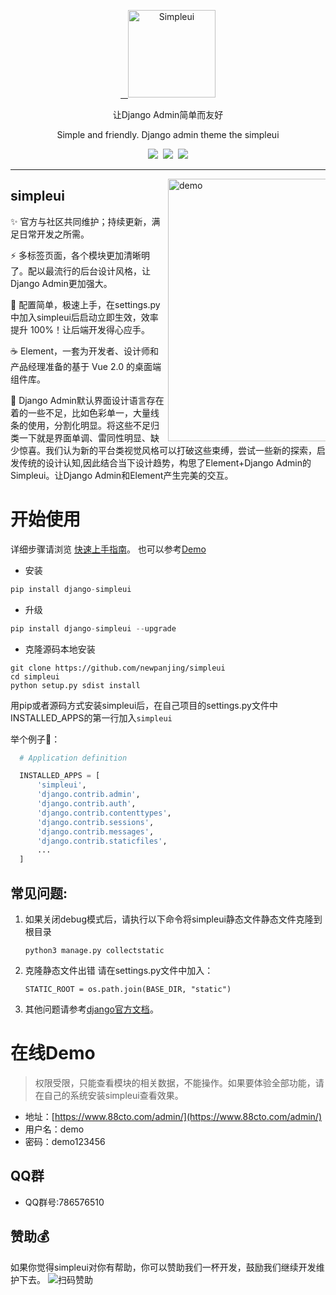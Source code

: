 <p align="center">
  <a href="https://newpanjing.github.io/simpleui/">
    <img alt="Simpleui" src="https://github.com/newpanjing/simpleui/raw/2.0/images/simpleui-logo.png" width="140">
  </a>
</p>
<p align="center">让Django Admin简单而友好</p>
<p align="center">
Simple and friendly.
Django admin theme the simpleui
</p>
<p align="center">
  <a href="https://github.com/996icu/996.ICU/blob/master/LICENSE"><img src="https://img.shields.io/badge/license-Anti%20996-blue.svg"></a>
  <a href="https://github.com/alibaba/ice"><img src="https://img.shields.io/badge/developing%20with-Simpleui-2077ff.svg"></a>
  <a href="https://pypi.org/project/django-simpleui/#history"><img src="https://img.shields.io/pypi/v/django-simpleui.svg"></a>
</p>

---

<a href="https://www.88cto.com/admin/">
  <img alt="demo" src="https://github.com/newpanjing/simpleui/raw/master/images/图片1.png" width="420" align="right" style="max-width: 50%">
</a>


simpleui
-----

✨ 官方与社区共同维护；持续更新，满足日常开发之所需。

⚡️ 多标签页面，各个模块更加清晰明了。配以最流行的后台设计风格，让Django Admin更加强大。

🎯 配置简单，极速上手，在settings.py中加入simpleui后启动立即生效，效率提升 100%！让后端开发得心应手。

☕️ Element，一套为开发者、设计师和产品经理准备的基于 Vue 2.0 的桌面端组件库。

🎨 Django Admin默认界面设计语言存在着的一些不足，比如色彩单一，大量线条的使用，分割化明显。将这些不足归类一下就是界面单调、雷同性明显、缺少惊喜。我们认为新的平台类视觉风格可以打破这些束缚，尝试一些新的探索，启发传统的设计认知,因此结合当下设计趋势，构思了Element+Django Admin的Simpleui。让Django Admin和Element产生完美的交互。

# 开始使用
详细步骤请浏览 [快速上手指南](./QUICK.md)。 也可以参考[Demo](#在线Demo)

+ 安装
```python
pip install django-simpleui
```
+ 升级
```python
pip install django-simpleui --upgrade
```
+ 克隆源码本地安装
```shell
git clone https://github.com/newpanjing/simpleui
cd simpleui
python setup.py sdist install
```
用pip或者源码方式安装simpleui后，在自己项目的settings.py文件中INSTALLED_APPS的第一行加入`simpleui`

 举个例子🌰：
  ```python
    # Application definition

    INSTALLED_APPS = [
        'simpleui',
        'django.contrib.admin',
        'django.contrib.auth',
        'django.contrib.contenttypes',
        'django.contrib.sessions',
        'django.contrib.messages',
        'django.contrib.staticfiles',
        ...
    ]
  ```

## 常见问题:

1. 如果关闭debug模式后，请执行以下命令将simpleui静态文件静态文件克隆到根目录
    ```shell
    python3 manage.py collectstatic
    ```
2. 克隆静态文件出错
请在settings.py文件中加入：
    ```shell
    STATIC_ROOT = os.path.join(BASE_DIR, "static")
    ```
3. 其他问题请参考[django官方文档](https://docs.djangoproject.com/zh-hans/2.2/)。


# 在线Demo
> 权限受限，只能查看模块的相关数据，不能操作。如果要体验全部功能，请在自己的系统安装simpleui查看效果。

+ 地址：[https://www.88cto.com/admin/](https://www.88cto.com/admin/)
+ 用户名：demo
+ 密码：demo123456

## QQ群
+ QQ群号:786576510

## 赞助💰
如果你觉得simpleui对你有帮助，你可以赞助我们一杯开发，鼓励我们继续开发维护下去。
![扫码赞助](https://github.com/newpanjing/simpleui/raw/master/images/pay.png)
